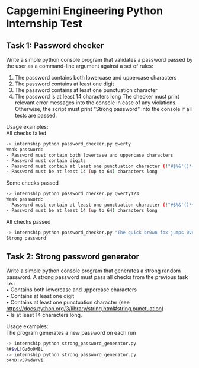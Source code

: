 # Capgemini Engineering Python Internship Test


## Task 1: Password checker
Write a simple python console program that validates a password passed by the user as a
command-line argument against a set of rules:
1. The password contains both lowercase and uppercase characters
2. The password contains at least one digit
3. The password contains at least one punctuation character
4. The password is at least 14 characters long
The checker must print relevant error messages into the console in case of any violations.
Otherwise, the script must print “Strong password” into the console if all tests are passed.

Usage examples:  
All checks failed
```bash
-> internship python password_checker.py qwerty
Weak password:
- Password must contain both lowercase and uppercase characters
- Password must contain digits
- Password must contain at least one punctuation character (!"#$%&'()*+,-./:;<=>?@[\]^_`{|}~)
- Password must be at least 14 (up to 64) characters long
```
Some checks passed
```bash
-> internship python password_checker.py Qwerty123
Weak password:
- Password must contain at least one punctuation character (!"#$%&'()*+,-./:;<=>?@[\]^_`{|}~)
- Password must be at least 14 (up to 64) characters long
```
All checks passed
```bash
-> internship python password_checker.py "The quick br0wn fox jumps 0ver the lazy d0g."
Strong password
```

## Task 2: Strong password generator
Write a simple python console program that generates a strong random password. A strong
password must pass all checks from the previous task i.e.:  
• Contains both lowercase and uppercase characters  
• Contains at least one digit  
• Contains at least one punctuation character (see  
https://docs.python.org/3/library/string.html#string.punctuation)  
• Is at least 14 characters long.  
    
  
Usage examples:  
The program generates a new password on each run
```bash
-> internship python strong_password_generator.py
%#$vL!Gz6o9M8L
-> internship python strong_password_generator.py
b4hD!vJ7%dWYVi
```
